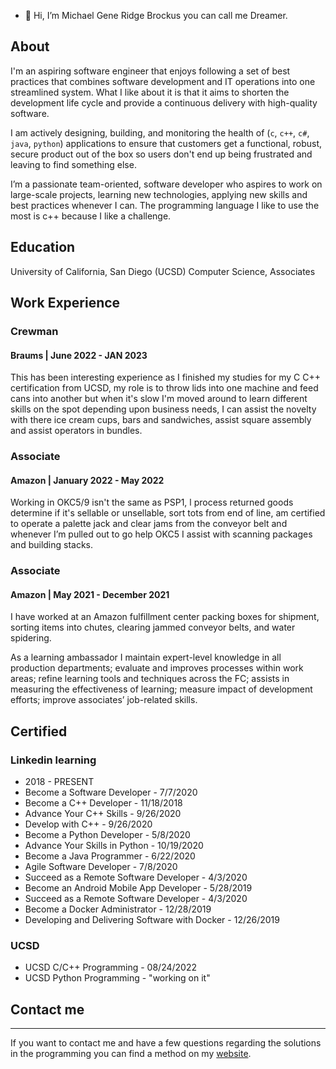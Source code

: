 - 👋 Hi, I’m Michael Gene Ridge Brockus you can call me Dreamer.

## About

I'm an aspiring software engineer that enjoys following a set of best
practices that combines software development and IT operations into
one streamlined system. What I like about it is that it aims to shorten
the development life cycle and provide a continuous delivery with
high-quality software.

I am actively designing, building, and monitoring the health of (`c`,
`c++`, `c#`, `java`, `python`) applications to ensure that customers get a
functional, robust, secure product out of the box so users don't end
up being frustrated and leaving to find something else.

I’m a passionate team-oriented, software developer who aspires to work
on large-scale projects, learning new technologies, applying new skills
and best practices whenever I can. The programming language I like to
use the most is c++ because I like a challenge.

## Education

University of California, San Diego (UCSD)
Computer Science, Associates


## Work Experience

### Crewman
#### Braums | June 2022 - JAN 2023

This has been interesting experience as I finished my studies for my C C++
certification from UCSD, my role is to throw lids into one machine and feed
cans into another but when it's slow I'm moved around to learn different
skills on the spot depending upon business needs, I can assist the novelty
with there ice cream cups, bars and sandwiches, assist square assembly and
assist operators in bundles.

### Associate
#### Amazon | January 2022 - May 2022

Working in OKC5/9 isn't the same as PSP1, l process returned goods determine
if it's sellable or unsellable, sort tots from end of line, am certified to
operate a palette jack and clear jams from the conveyor belt and whenever I’m
pulled out to go help OKC5 I assist with scanning packages and building stacks.

### Associate
#### Amazon | May 2021 - December 2021

I have worked at an Amazon fulfillment center packing boxes for shipment, sorting
items into chutes, clearing jammed conveyor belts, and water spidering.

As a learning ambassador I maintain expert-level knowledge in all production departments;
evaluate and improves processes within work areas; refine learning tools and techniques
across the FC; assists in measuring the effectiveness of learning; measure impact of
development efforts; improve associates’ job-related skills.


## Certified

### Linkedin learning
- 2018 - PRESENT
- Become a Software Developer - 7/7/2020
- Become a C++ Developer - 11/18/2018
- Advance Your C++ Skills -  9/26/2020
- Develop with C++ - 9/26/2020
- Become a Python Developer - 5/8/2020
- Advance Your Skills in Python - 10/19/2020
- Become a Java Programmer - 6/22/2020
- Agile Software Developer - 7/8/2020
- Succeed as a Remote Software Developer - 4/3/2020
- Become an Android Mobile App Developer - 5/28/2019
- Succeed as a Remote Software Developer - 4/3/2020
- Become a Docker Administrator - 12/28/2019
- Developing and Delivering Software with Docker - 12/26/2019

### UCSD

- UCSD C/C++ Programming - 08/24/2022
- UCSD Python Programming - "working on it"

## Contact me

* * *

If you want to contact me and have a few questions
regarding the solutions in the programming you can
find a method on my [website](https://troglodytes.code.blog/contact/).

<!---
michaelbrockus/michaelbrockus is a ✨ special ✨ repository because its `README.md` (this file) appears on your GitHub profile.
You can click the Preview link to take a look at your changes.
--->
